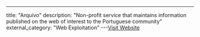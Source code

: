 ---
title: "Arquivo"
description: "Non-profit service that maintains information published on the web of interest to the Portuguese community"
external_category: "Web Exploitation"
---[Visit Website](https://arquivo.pt/)

